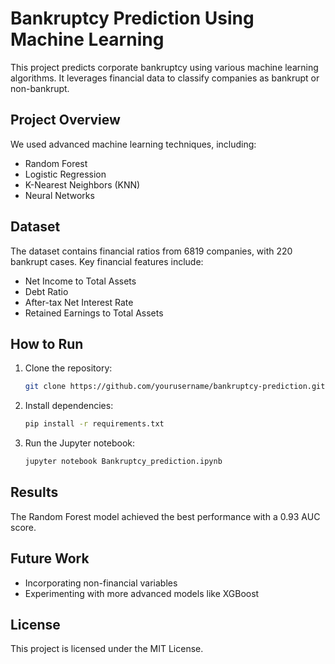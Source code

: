 # Bankruptcy Prediction Using Machine Learning

This project predicts corporate bankruptcy using various machine learning algorithms. It leverages financial data to classify companies as bankrupt or non-bankrupt.

## Project Overview
We used advanced machine learning techniques, including:
- Random Forest
- Logistic Regression
- K-Nearest Neighbors (KNN)
- Neural Networks

## Dataset
The dataset contains financial ratios from 6819 companies, with 220 bankrupt cases. Key financial features include:
- Net Income to Total Assets
- Debt Ratio
- After-tax Net Interest Rate
- Retained Earnings to Total Assets

## How to Run
1. Clone the repository:
    ```bash
    git clone https://github.com/yourusername/bankruptcy-prediction.git
    ```
2. Install dependencies:
    ```bash
    pip install -r requirements.txt
    ```
3. Run the Jupyter notebook:
    ```bash
    jupyter notebook Bankruptcy_prediction.ipynb
    ```

## Results
The Random Forest model achieved the best performance with a 0.93 AUC score.

## Future Work
- Incorporating non-financial variables
- Experimenting with more advanced models like XGBoost

## License
This project is licensed under the MIT License.
